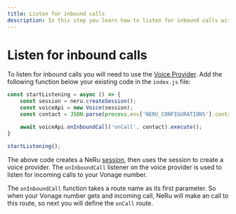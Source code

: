 ```yaml
---
title: Listen for inbound calls
description: In this step you learn how to listen for inbound calls with NeRu.
---
```


# Listen for inbound calls

To listen for inbound calls you will need to use the [Voice Provider](/neru/providers/voice). Add the following function below your existing code in the `index.js` file:

```javascript
const startListening = async () => {
    const session = neru.createSession();
    const voiceApi = new Voice(session);
    const contact = JSON.parse(process.env['NERU_CONFIGURATIONS'].contact);

    await voiceApi.onInboundCall('onCall', contact).execute();
}

startListening();
```

The above code creates a NeRu [session](neru/concepts/session), then uses the session to create a voice provider. The `onInboundCall` listener on the voice provider is used to listen for incoming calls to your Vonage number.

The `onInboundCall` function takes a route name as its first parameter. So when your Vonage number gets and incoming call, NeRu will make an call to this route, so next you will define the `onCall` route. 